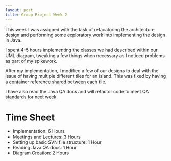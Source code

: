 ```yaml
---
layout: post
title: Group Project Week 2
---
```


This week I was assigned with the task of refacatoring the architecture design
and performing some exploratory work into implementing the design in Java. 

I spent 4-5 hours implementing the classes we had described within our UML
diagram, tweaking a few things when necessary as I noticed problems as part of
my spikework.

After my implementation, I modified a few of our designs to deal with the issue
of having multiple different tiles for an island. This was fixed by having a
container reference shared between each tile.

I have also read the Java QA docs and will refactor code to meet QA standards
for next week.


# Time Sheet


- Implementation: 6 Hours
- Meetings and Lectures: 3 Hours
- Setting up basic SVN file structure: 1 Hour
- Reading Java QA docs: 1 Hour
- Diagram Creation: 2 Hours
